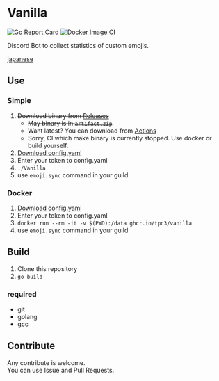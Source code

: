 # Vanilla
[![Go Report Card](https://goreportcard.com/badge/github.com/tpc3/vanilla)](https://goreportcard.com/report/github.com/tpc3/kotone-dive)
[![Docker Image CI](https://github.com/tpc3/Vanilla/actions/workflows/docker-image.yml/badge.svg)](https://github.com/tpc3/Vanilla/actions/workflows/docker-image.yml)
<!-- [![Go](https://github.com/tpc3/Vanilla/actions/workflows/go.yml/badge.svg)](https://github.com/tpc3/Vanilla/actions/workflows/go.yml) -->

Discord Bot to collect statistics of custom emojis.

[japanese](https://github.com/tpc3/Vanilla/README-ja.md)

## Use
### Simple
1. ~~Download binary from [Releases](https://github.com/tpc3/Vanilla/releases)~~
    - ~~May binary is in `artifact.zip`~~
    - ~~Want latest? You can download from [Actions](https://github.com/tpc3/Vanilla/actions/workflows/go.yml)~~
    - Sorry, CI which make binary is currently stopped. Use docker or build yourself.
1. [Download config.yaml](https://raw.githubusercontent.com/tpc3/Vanilla/master/config.yaml)
1. Enter your token to config.yaml
1. `./Vanilla`
1. use `emoji.sync` command in your guild

### Docker
1. [Download config.yaml](https://raw.githubusercontent.com/tpc3/Vanilla/master/config.yaml)
1. Enter your token to config.yaml
1. `docker run --rm -it -v $(PWD):/data ghcr.io/tpc3/vanilla`
1. use `emoji.sync` command in your guild

## Build
1. Clone this repository
1. `go build`
### required
- git
- golang
- gcc

## Contribute
Any contribute is welcome.  
You can use Issue and Pull Requests.  